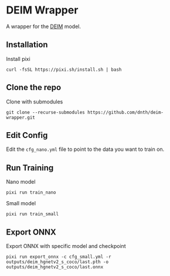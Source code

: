 # DEIM Wrapper

A wrapper for the [DEIM](https://github.com/ShihuaHuang95/DEIM) model.

## Installation

Install pixi

```
curl -fsSL https://pixi.sh/install.sh | bash
```

## Clone the repo

Clone with submodules

```
git clone --recurse-submodules https://github.com/dnth/deim-wrapper.git
```

## Edit Config

Edit the `cfg_nano.yml` file to point to the data you want to train on.

## Run Training

Nano model
```
pixi run train_nano
```

Small model
```
pixi run train_small
```

## Export ONNX

Export ONNX with specific model and checkpoint
```
pixi run export_onnx -c cfg_small.yml -r outputs/deim_hgnetv2_s_coco/last.pth -o outputs/deim_hgnetv2_s_coco/last.onnx
```